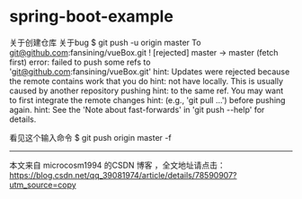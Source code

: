 # spring-boot-example
关于创建仓库
关于bug
$ git push -u origin master 
To git@github.com:fansining/vueBox.git 
! [rejected] master -> master (fetch first) 
error: failed to push some refs to 'git@github.com:fansining/vueBox.git' 
hint: Updates were rejected because the remote contains work that you do 
hint: not have locally. This is usually caused by another repository pushing 
hint: to the same ref. You may want to first integrate the remote changes 
hint: (e.g., 'git pull ...') before pushing again. 
hint: See the 'Note about fast-forwards' in 'git push --help' for details.

看见这个输入命令 $ git push origin master -f

---------------------

本文来自 microcosm1994 的CSDN 博客 ，全文地址请点击：https://blog.csdn.net/qq_39081974/article/details/78590907?utm_source=copy 

